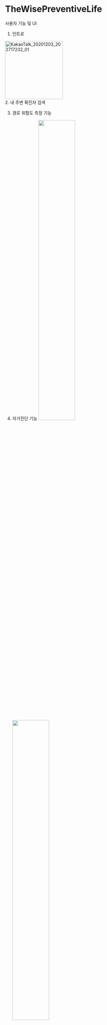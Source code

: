 # TheWisePreventiveLife

사용자 기능 및 UI 

1. 인트로
<div>
<img width="189" alt="KakaoTalk_20201203_202717232_01" src="https://user-images.githubusercontent.com/57628980/101015840-54018e80-35ab-11eb-9968-8458b856d3c6.png">
</div>
2. 내 주변 확진자 검색

3. 경로 위험도 측정 기능

4. 자가진단 기능
<img src="https://user-images.githubusercontent.com/57628980/101014689-9a55ee00-35a9-11eb-87ad-8b470e218445.png
" width="50%"></img>
<img src="https://user-images.githubusercontent.com/57628980/101014693-9c1fb180-35a9-11eb-94f9-8368765ab2ec.png
" width="50%"></img>

5. 내 주변 제일 가까운 5개의 선별진료소 제공
6. 전국별 지역별 통계 기능 제공
<div>
<img src="https://user-images.githubusercontent.com/57628980/101014792-c4a7ab80-35a9-11eb-81e2-1369e2034487.png
" width="50%"></img>
</div>

관리자 기능
통계와 별개로 확진자 동선은 api로 직접 제공 되지 않음 
따라서 관리자가 직접 관리해야하는 부분
확진자 관리에 편의를 주기 위하여 기능을 추가
1. 확진자 추가 및 확진자 동선 관리

사용 api
1. 건강보험심사평가원_코로나19병원정보(국민안심병원 외)서비스: https://www.data.go.kr/tcs/dss/selectApiDataDetailView.do?publicDataPk=15043078

2. 보건복지부_코로나19 시·도발생_현황: https://www.data.go.kr/tcs/dss/selectApiDataDetailView.do?publicDataPk=15043378

3. 보건복지부_코로나19 감염_현황: https://www.data.go.kr/tcs/dss/selectApiDataDetailView.do?publicDataPk=15043376

4. 대중 교통 길찾기 API: https://lab.odsay.com/

5. 장소 검색 api: https://www.vworld.kr/dev/v4dv_search2_s001.do

6. 구글 map api:https://cloud.google.com/maps-platform/?hl=ko&utm_source=google&utm_medium=cpc&utm_campaign=FY18-Q2-global-demandgen-paidsearchonnetworkhouseads-cs-maps_contactsal_saf&utm_content=text-ad-none-none-DEV_c-CRE_467208338789-ADGP_Hybrid%20%7C%20AW%20SEM%20%7C%20BKWS%20~%20Brand%20%7C%20EXA%20%7C%20Google%20Maps%20API-KWID_43700057416637750-kwd-356751068841-userloc_1009877&utm_term=KW_%EA%B5%AC%EA%B8%80%20%EC%A7%80%EB%8F%84%20api-ST_%EA%B5%AC%EA%B8%80%20%EC%A7%80%EB%8F%84%20API&gclid=Cj0KCQiAtqL-BRC0ARIsAF4K3WFCuXCiZIXMdVYfFXDATz7p0KLv-is3yL0GIPmEuXSCKDJBGliA92gaAir8EALw_wcB

